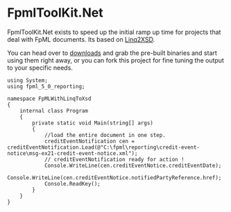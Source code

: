 FpmlToolKit.Net
================

FpmlToolKit.Net exists to speed up the initial ramp up time for projects that deal with FpML documents. 
Its based on [Linq2XSD](http://linqtoxsd.codeplex.com).

You can head over to [downloads](https://github.com/ehosca/FpmlToolKit.Net/downloads) and grab the pre-built 
binaries and start using them right away, or you can fork this project for fine tuning the output to your
specific needs.


    using System;
    using fpml_5_0_reporting;
     
    namespace FpMLWithLinqToXsd
    {
    	internal class Program
    	{
    		private static void Main(string[] args)
    		{             
    			//load the entire document in one step.             
    			creditEventNotification cen = creditEventNotification.Load(@"C:\fpml\reporting\credit-event-notice\msg-ex21-credit-event-notice.xml");               
    			// creditEventNotification ready for action !
    			Console.WriteLine(cen.creditEventNotice.creditEventDate);             
    			Console.WriteLine(cen.creditEventNotice.notifiedPartyReference.href);               
    			Console.ReadKey();         
    		}
    	}
    }


